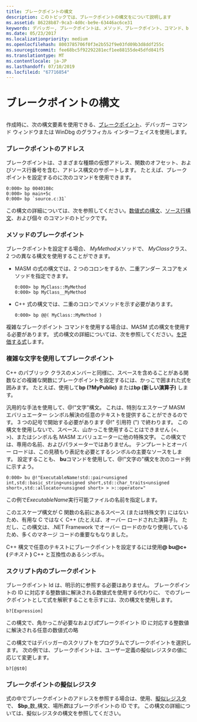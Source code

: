```yaml
---
title: ブレークポイントの構文
description: このトピックでは、ブレークポイントの構文をについて説明します
ms.assetid: 86228b87-9ca3-4d0c-be9e-63446ac6ce31
keywords: デバッガー, ブレークポイントは、メソッド、ブレークポイント、コマンド、b (ブレークポイント識別子)、リテラルの MASM 識別子、template 宣言された関数の構文規則
ms.date: 05/23/2017
ms.localizationpriority: medium
ms.openlocfilehash: 8003785706f0f3e2b552f9e03fd09b3d8ddf255c
ms.sourcegitcommit: fee68bc5f92292281ecf1ee88155de45dfd841f5
ms.translationtype: MT
ms.contentlocale: ja-JP
ms.lasthandoff: 07/10/2019
ms.locfileid: "67716854"
---
```

# <a name="breakpoint-syntax"></a>ブレークポイントの構文


## <span id="ddk_debugging_bios_code_dbg"></span><span id="DDK_DEBUGGING_BIOS_CODE_DBG"></span>


作成時に、次の構文要素を使用できる、[ブレークポイント](using-breakpoints.md)、デバッガー コマンド ウィンドウまたは WinDbg のグラフィカル インターフェイスを使用します。

### <a name="span-idaddressesinbreakpointsspanspan-idaddressesinbreakpointsspanaddresses-in-breakpoints"></a><span id="addresses_in_breakpoints"></span><span id="ADDRESSES_IN_BREAKPOINTS"></span>ブレークポイントのアドレス

ブレークポイントは、さまざまな種類の仮想アドレス、関数のオフセット、およびソース行番号を含む、アドレス構文のサポートします。 たとえば、ブレークポイントを設定するのに次のコマンドを使用できます。

```dbgcmd
0:000> bp 0040108c
0:000> bp main+5c
0:000> bp `source.c:31`
```

この構文の詳細については、次を参照してください。[数値式の構文](numerical-expression-syntax.md)、[ソース行構文](source-line-syntax.md)、および個々 のコマンドのトピックです。

### <a name="span-idbreakpointsonmethodsspanspan-idbreakpointsonmethodsspanbreakpoints-on-methods"></a><span id="breakpoints_on_methods"></span><span id="BREAKPOINTS_ON_METHODS"></span>メソッドのブレークポイント

ブレークポイントを設定する場合、 *MyMethod*メソッドで、 *MyClass*クラス、2 つの異なる構文を使用することができます。

-   MASM の式の構文では、2 つのコロンをするか、二重アンダー スコアをメソッドを指定できます。

    ```dbgcmd
    0:000> bp MyClass::MyMethod 
    0:000> bp MyClass__MyMethod 
    ```

-   C++ 式の構文では、二重のコロンでメソッドを示す必要があります。

    ```dbgcmd
    0:000> bp @@( MyClass::MyMethod ) 
    ```

複雑なブレークポイント コマンドを使用する場合は、MASM 式の構文を使用する必要があります。 式の構文の詳細については、次を参照してください。[を評価する式](evaluating-expressions.md)します。

### <a name="span-idbreakpointsusingcomplicatedtextspanspan-idbreakpointsusingcomplicatedtextspanbreakpoints-using-complicated-text"></a><span id="breakpoints_using_complicated_text"></span><span id="BREAKPOINTS_USING_COMPLICATED_TEXT"></span>複雑な文字を使用してブレークポイント

C++ のパブリック クラスのメンバーと同様に、スペースを含めることがある関数などの複雑な関数にブレークポイントを設定するには、かっこで囲まれた式を囲みます。 たとえば、使用して**bp (?MyPublic)** または**bp (新しい演算子)** します。

汎用的な手法を使用して、@!"文字"構文。 これは、特別なエスケープ MASM エバリュエーター シンボル解決の任意のテキストを提供することができるのです。 3 つの記号で開始する必要があります @!" 引用符 (") で終わります。 この構文を使用しないで、スペース、山かっこを使用することはできません (&lt;、 &gt;)、またはシンボル名 MASM エバリュエーターに他の特殊文字。 この構文では、専用の名前、およびパラメーターではありません。 テンプレートとオーバー ロードは、この見積もり表記を必要とするシンボルの主要なソースをします。 設定することも、 **bu**コマンドを使用して、@!"文字の"構文を次のコード例に示すよう。

```dbgcmd
0:000> bu @!"ExecutableName!std::pair<unsigned int,std::basic_string<unsigned short,std::char_traits<unsigned short>,std::allocator<unsigned short> > >::operator="
```

この例で*ExecutableName*実行可能ファイルの名前を指定します。

このエスケープ構文が C 関数の名前にあるスペース (または特殊文字) にはないため、有用な C ではなく C++ (たとえば、オーバー ロードされた演算子)。 ただし、この構文は、.NET Framework でオーバー ロードのかなり使用しているため、多くのマネージ コードの重要なもなりました。

C++ 構文で任意のテキストにブレークポイントを設定するには使用<strong>@ bu@c+ (</strong><em>テキスト</em> **)** C++ と互換性のあるシンボル。

### <a name="span-idbreakpointsinscriptsspanspan-idbreakpointsinscriptsspanbreakpoints-in-scripts"></a><span id="breakpoints_in_scripts"></span><span id="BREAKPOINTS_IN_SCRIPTS"></span>スクリプト内のブレークポイント

ブレークポイント Id は、明示的に参照する必要はありません。 ブレークポイントの ID に対応する整数値に解決される数値式を使用する代わりに、 でのブレークポイントとして式を解釈することを示すには、次の構文を使用します。

```dbgcmd
b?[Expression]
```

この構文で、角かっこが必要なおよび*式*ブレークポイント ID に対応する整数値に解決される任意の数値式の略

この構文ではデバッガーのスクリプトをプログラムでブレークポイントを選択します。 次の例では、ブレークポイントは、ユーザー定義の擬似レジスタの値に応じて変更します。

```dbgcmd
b?[@$t0]
```

### <a name="span-idbreakpointpseudoregistersspanspan-idbreakpointpseudoregistersspanbreakpoint-pseudo-registers"></a><span id="breakpoint_pseudo_registers"></span><span id="BREAKPOINT_PSEUDO_REGISTERS"></span>ブレークポイントの擬似レジスタ

式の中でブレークポイントのアドレスを参照する場合は、使用、[擬似レジスタ](pseudo-register-syntax.md)で、 **$bp**_数_構文、場所*数*はブレークポイントの ID です。 この構文の詳細については、擬似レジスタの構文を参照してください。

 

 





